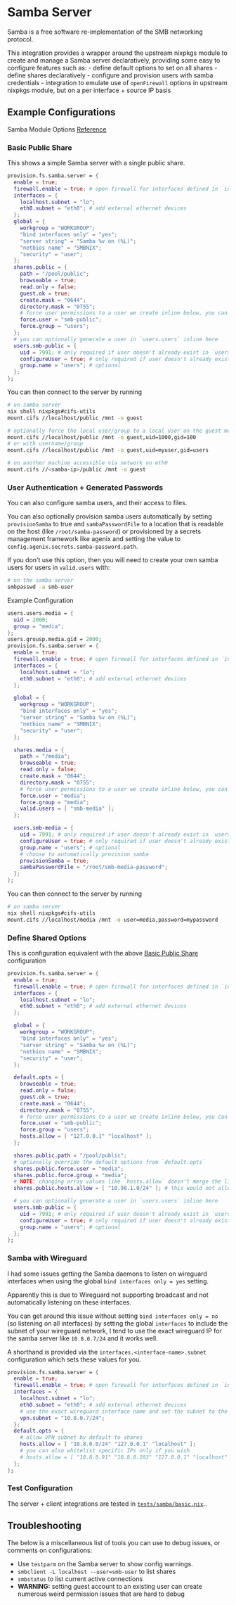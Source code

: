 # Samba Server

Samba is a free software re-implementation of the SMB networking protocol.

This integration provides a wrapper around the upstream nixpkgs module to create and manage
a Samba server declaratively, providing some easy to configure features such as:
    - define default options to set on all shares
    - define shares declaratively
    - configure and provision users with samba credentials
    - integration to emulate use of `openFirewall` options in upstream nixpkgs module, but on a per interface + source IP basis

## Example Configurations

Samba Module Options [Reference](../../../options/nixos-samba-options.md)

### Basic Public Share

This shows a simple Samba server with a single public share.

```nix
provision.fs.samba.server = {
  enable = true;
  firewall.enable = true; # open firewall for interfaces defined in `interfaces1
  interfaces = {
    localhost.subnet = "lo";
    eth0.subnet = "eth0"; # add external ethernet devices
  };
  global = {
    workgroup = "WORKGROUP";
    "bind interfaces only" = "yes";
    "server string" = "Samba %v on (%L)";
    "netbios name" = "SMBNIX";
    "security" = "user";
  };
  shares.public = {
    path = "/pool/public";
    browseable = true;
    read.only = false;
    guest.ok = true;
    create.mask = "0644";
    directory.mask = "0755";
    # force user permissions to a user we create inline below, you can set your own existing user in `users.users` instead
    force.user = "smb-public";
    force.group = "users";
  };
  # you can optionally generate a user in `users.users` inline here
  users.smb-public = {
    uid = 7991; # only required if user doesn't already exist in `users.users`
    configureUser = true; # only required if user doesn't already exist in `users.users`
    group.name = "users"; # optional
  };
};
```

You can then connect to the server by running
```sh
# on samba server
nix shell nixpkgs#cifs-utils
mount.cifs //localhost/public /mnt -o guest

# optionally force the local user/group to a local user on the guest mount
mount.cifs //localhost/public /mnt -o guest,uid=1000,gid=100
# or with username/group
mount.cifs //localhost/public /mnt -o guest,uid=myuser,gid=users

# on another machine accessible via network on eth0
mount.cifs //<samba-ip>/public /mnt -o guest
```

### User Authentication + Generated Passwords

You can also configure samba users, and their access to files.

You can also optionally provision samba users automatically by setting `provisionSamba` to true and `sambaPasswordFile` to a location
that is readable on the host (like `/root/samba-password`) or provisioned by a secrets management framework
like agenix and setting the value to `config.agenix.secrets.samba-password.path`.

If you don't use this option, then you will need to create your own samba users for users in `valid.users` with:
```sh
# on the samba server
smbpasswd -a smb-user
```

Example Configuration

```nix
users.users.media = {
  uid = 2000;
  group = "media";
};
users.grousp.media.gid = 2000;
provision.fs.samba.server = {
  enable = true;
  firewall.enable = true; # open firewall for interfaces defined in `interfaces1
  interfaces = {
    localhost.subnet = "lo";
    eth0.subnet = "eth0"; # add external ethernet devices
  };

  global = {
    workgroup = "WORKGROUP";
    "bind interfaces only" = "yes";
    "server string" = "Samba %v on (%L)";
    "netbios name" = "SMBNIX";
    "security" = "user";
  };

  shares.media = {
    path = "/media";
    browseable = true;
    read.only = false;
    create.mask = "0644";
    directory.mask = "0755";
    # force user permissions to a user we create inline below, you can set your own existing user in `users.users` instead
    force.user = "media";
    force.group = "media";
    valid.users = [ "smb-media" ];
  };

  users.smb-media = {
    uid = 7991; # only required if user doesn't already exist in `users.users`
    configureUser = true; # only required if user doesn't already exist in `users.users`
    group.name = "users"; # optional
    # choose to automatically provision samba
    provisionSamba = true;
    sambaPasswordFile = "/root/smb-media-password";
  };
};
```

You can then connect to the server by running
```sh
# on samba server
nix shell nixpkgs#cifs-utils
mount.cifs //localhost/media /mnt -o user=media,password=mypassword
```

### Define Shared Options

This is configuration equivalent with the above [Basic Public Share](#Basic-Public-Share) configuration

```nix
provision.fs.samba.server = {
  enable = true;
  firewall.enable = true; # open firewall for interfaces defined in `interfaces1
  interfaces = {
    localhost.subnet = "lo";
    eth0.subnet = "eth0"; # add external ethernet devices
  };

  global = {
    workgroup = "WORKGROUP";
    "bind interfaces only" = "yes";
    "server string" = "Samba %v on (%L)";
    "netbios name" = "SMBNIX";
    "security" = "user";
  };

  default.opts = {
    browseable = true;
    read.only = false;
    guest.ok = true;
    create.mask = "0644";
    directory.mask = "0755";
    # force user permissions to a user we create inline below, you can set your own existing user in `users.users` instead
    force.user = "smb-public";
    force.group = "users";
    hosts.allow = [ "127.0.0.1" "localhost" ];
  };

  shares.public.path = "/pool/public";
  # optionally override the default options from `default.opts`
  shares.public.force.user = "media";
  shares.public.force.group = "media";
  # NOTE: changing array values like `hosts.allow` doesn't merge the lists, but overrides
  shares.public.hosts.allow = [ "10.98.1.0/24" ]; # this would not allow localhost access from the samba server itself

  # you can optionally generate a user in `users.users` inline here
  users.smb-public = {
    uid = 7991; # only required if user doesn't already exist in `users.users`
    configureUser = true; # only required if user doesn't already exist in `users.users`
    group.name = "users"; # optional
  };
};
```

### Samba with Wireguard

I had some issues getting the Samba daemons to listen on wireguard interfaces when using the global `bind interfaces only = yes` setting.

Apparently this is due to Wireguard not supporting broadcast and not automatically listening on these interfaces.

You can get around this issue without setting `bind interfaces only = no` (so listening on all interfaces) by setting the global `interfaces`
to include the subnet of your wireguard network, I tend to use the exact wireguard IP for the samba server like `10.8.0.7/24` and it works
well.

A shorthand is provided via the `interfaces.<interface-name>.subnet` configuration which sets these values for you.

```nix
provision.fs.samba.server = {
  enable = true;
  firewall.enable = true; # open firewall for interfaces defined in `interfaces1
  interfaces = {
    localhost.subnet = "lo";
    eth0.subnet = "eth0"; # add external ethernet devices
    # use the exact wireguard interface name and set the subnet to the samba server's wireguard IP (with mask)
    vpn.subnet = "10.8.0.7/24";
  };
  default.opts = {
    # allow VPN subnet by default to shares
    hosts.allow = [ "10.8.0.0/24" "127.0.0.1" "localhost" ];
    # you can also whitelist specific IPs only if you wish
    # hosts.allow = [ "10.8.0.91" "10.8.0.103" "127.0.0.1" "localhost" ];
  };
};
```

### Test Configuration

The server + client integrations are tested in [`tests/samba/basic.nix`]({{git_file_base_url}}tests/samba/basic.nix)..

## Troubleshooting

The below is a miscellaneous list of tools you can use to debug issues, or comments on configurations:

- Use `testparm` on the Samba server to show config warnings.
- `smbclient -L localhost --user=smb-user` to list shares
- `smbstatus` to list current active connections
- **WARNING:** setting guest account to an existing user can create numerous weird permission issues that are hard to debug
